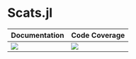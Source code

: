 # Scats.jl

| **Documentation**         | **Code Coverage**                                                 |
|:------------------------- |:----------------------------------------------------------------- |
| [![][docs-img]][docs-url] | [![][coveralls-img]][coveralls-url]                               |

[docs-img]: https://img.shields.io/badge/docs-latest%20release-blue.svg
[docs-url]: https://paveloom-j.github.io/Scats.jl

[coveralls-img]: https://coveralls.io/repos/github/paveloom-j/Scats.jl/badge.svg?branch=develop
[coveralls-url]: https://coveralls.io/github/paveloom-j/Scats.jl
